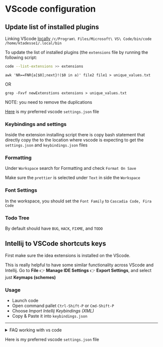 # VScode configuration

## Update list of installed plugins

Linking VScode [locally](https://stackoverflow.com/questions/57868950/wsl2-terminal-does-not-recognize-visual-studio-code)
`/c/Program\ Files/Microsoft\ VS\ Code/bin/code /home/ktadesse1/.local/bin`

To update the list of installed plugins (the `extensions` file by running the following script:

```bash
code --list-extensions >> extensions
```

```
awk 'NR==FNR{a[$0];next}!($0 in a)' file2 file1 > unique_values.txt
```

OR

```
grep -Fxvf newExtenstions extensions > unique_values.txt
```

NOTE: you need to remove the duplications

[Here](/vscode/settings.json) is my preferred vscode `settings.json` file

### Keybindings and settings

Inside the extension installing script there is copy bash statement that directly copy the
to the location where vscode is expecting to get the `settings.json` and `keybindings.json` files

### Formatting

Under `Workspace` search for Formatting and check `Format On Save`

Make sure the `prettier` is selected under `Text` in side the `Workspace`

### Font Settings

In the workspace, you should set the `Font Family` to `Cascadia Code, Fira Code`

### Todo Tree

By default should have `BUG`, `HACK`, `FIXME`, and `TODO`

## Intellij to VSCode shortcuts keys

First make sure the idea extensions is installed on the VScode.

This is really helpful to have some similar functionality across VScode and Intellij. Go to **File** :point_right: **Manage IDE Settings** :point_right: **Export Settings**, and select just **Keymaps (schemes)**

### Usage

- Launch code
- Open command pallet `Ctrl-Shift-P` or `Cmd-Shift-P`
- Choose _Import Intellij Keybindings (XML)_
- Copy & Paste it into `keybindings.json`

---

<details>

<summary> FAQ working with vs code </summary>

- `code .` is not openning on `wsl`

- ANS: Linking VScode [locally](https://stackoverflow.com/questions/57868950/wsl2-terminal-does-not-recognize-visual-studio-code)

</details>

Here is my preferred vscode `settings.json` file
